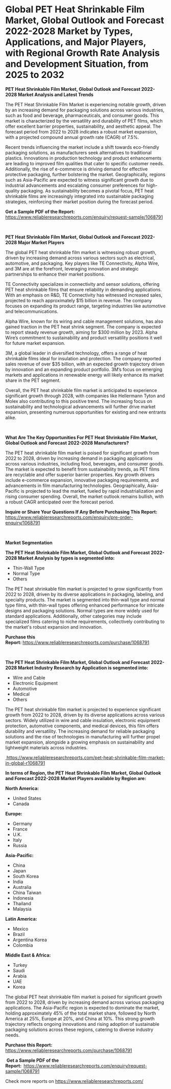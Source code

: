 <p><h1>Global PET Heat Shrinkable Film Market, Global Outlook and Forecast 2022-2028 Market by Types, Applications, and Major Players, with Regional Growth Rate Analysis and Development Situation, from 2025 to 2032</h1></p><p><strong>PET Heat Shrinkable Film Market, Global Outlook and Forecast 2022-2028 Market Analysis and Latest Trends</strong></p>
<p><p>The PET Heat Shrinkable Film Market is experiencing notable growth, driven by an increasing demand for packaging solutions across various industries, such as food and beverage, pharmaceuticals, and consumer goods. This market is characterized by the versatility and durability of PET films, which offer excellent barrier properties, sustainability, and aesthetic appeal. The forecast period from 2022 to 2028 indicates a robust market expansion, with a projected compound annual growth rate (CAGR) of 7.5%.</p><p>Recent trends influencing the market include a shift towards eco-friendly packaging solutions, as manufacturers seek alternatives to traditional plastics. Innovations in production technology and product enhancements are leading to improved film qualities that cater to specific customer needs. Additionally, the rise of e-commerce is driving demand for effective protective packaging, further bolstering the market. Geographically, regions such as Asia-Pacific are expected to witness significant growth due to industrial advancements and escalating consumer preferences for high-quality packaging. As sustainability becomes a pivotal focus, PET heat shrinkable films are increasingly integrated into sustainable packaging strategies, reinforcing their market position during the forecast period.</p></p>
<p><strong>Get a Sample PDF of the Report:&nbsp;</strong> <a href="https://www.reliableresearchreports.com/enquiry/request-sample/1068791?utm_campaign=3255&utm_medium=2&utm_source=Github&utm_content=ia&utm_term=21032025&utm_id=pet-heat-shrinkable-film-market-global-outlook-and-forecast-2022-2028">https://www.reliableresearchreports.com/enquiry/request-sample/1068791</a></p>
<p>&nbsp;</p>
<p><strong>PET Heat Shrinkable Film Market, Global Outlook and Forecast 2022-2028 Major Market Players</strong></p>
<p><p>The global PET heat shrinkable film market is witnessing robust growth, driven by increasing demand across various sectors such as electrical, automotive, and packaging. Key players like TE Connectivity, Alpha Wire, and 3M are at the forefront, leveraging innovation and strategic partnerships to enhance their market positions.</p><p>TE Connectivity specializes in connectivity and sensor solutions, offering PET heat shrinkable films that ensure reliability in demanding applications. With an emphasis on R&D, TE Connectivity has witnessed increased sales, projected to reach approximately $15 billion in revenue. The company focuses on expanding its product range, targeting industries like automotive and telecommunications.</p><p>Alpha Wire, known for its wiring and cable management solutions, has also gained traction in the PET heat shrink segment. The company is expected to report steady revenue growth, aiming for $300 million by 2023. Alpha Wire’s commitment to sustainability and product versatility positions it well for future market expansion.</p><p>3M, a global leader in diversified technology, offers a range of heat shrinkable films ideal for insulation and protection. The company reported sales revenue of over $35 billion, with an expected growth trajectory driven by innovation and an expanding product portfolio. 3M’s focus on emerging markets and applications in renewable energy will likely enhance its market share in the PET segment.</p><p>Overall, the PET heat shrinkable film market is anticipated to experience significant growth through 2028, with companies like Hellermann Tyton and Molex also contributing to this positive trend. The increasing focus on sustainability and technological advancements will further drive market expansion, presenting numerous opportunities for existing and new entrants alike.</p></p>
<p>&nbsp;</p>
<p><strong>What Are The Key Opportunities For PET Heat Shrinkable Film Market, Global Outlook and Forecast 2022-2028 Manufacturers?</strong></p>
<p><p>The PET heat shrinkable film market is poised for significant growth from 2022 to 2028, driven by increasing demand in packaging applications across various industries, including food, beverages, and consumer goods. The market is expected to benefit from sustainability trends, as PET films are recyclable and offer superior barrier properties. Key growth drivers include e-commerce expansion, innovative packaging requirements, and advancements in film manufacturing technologies. Geographically, Asia-Pacific is projected to lead the market, fueled by rapid industrialization and rising consumer spending. Overall, the market outlook remains bullish, with a robust CAGR anticipated over the forecast period.</p></p>
<p><strong>Inquire or Share Your Questions If Any Before Purchasing This Report:</strong> <a href="https://www.reliableresearchreports.com/enquiry/pre-order-enquiry/1068791?utm_campaign=3255&utm_medium=2&utm_source=Github&utm_content=ia&utm_term=21032025&utm_id=pet-heat-shrinkable-film-market-global-outlook-and-forecast-2022-2028">https://www.reliableresearchreports.com/enquiry/pre-order-enquiry/1068791</a></p>
<p>&nbsp;</p>
<p><strong>Market Segmentation</strong></p>
<p><strong>The PET Heat Shrinkable Film Market, Global Outlook and Forecast 2022-2028 Market Analysis by types is segmented into:</strong></p>
<p><ul><li>Thin-Wall Type</li><li>Normal Type</li><li>Others</li></ul></p>
<p><p>The PET heat shrinkable film market is projected to grow significantly from 2022 to 2028, driven by its diverse applications in packaging, labeling, and specialty products. The market is segmented into thin-wall type and normal type films, with thin-wall types offering enhanced performance for intricate designs and packaging solutions. Normal types are more widely used for standard applications. Additionally, other categories may include specialized films catering to niche requirements, collectively contributing to the market's robust expansion and innovation.</p></p>
<p><strong>Purchase this Report:&nbsp;</strong><a href="https://www.reliableresearchreports.com/purchase/1068791?utm_campaign=3255&utm_medium=2&utm_source=Github&utm_content=ia&utm_term=21032025&utm_id=pet-heat-shrinkable-film-market-global-outlook-and-forecast-2022-2028">https://www.reliableresearchreports.com/purchase/1068791</a></p>
<p>&nbsp;</p>
<p><strong>The PET Heat Shrinkable Film Market, Global Outlook and Forecast 2022-2028 Market Industry Research by Application is segmented into:</strong></p>
<p><ul><li>Wire and Cable</li><li>Electronic Equipment</li><li>Automotive</li><li>Medical</li><li>Others</li></ul></p>
<p><p>The PET heat shrinkable film market is projected to experience significant growth from 2022 to 2028, driven by its diverse applications across various sectors. Widely utilized in wire and cable insulation, electronic equipment protection, automotive components, and medical devices, this film offers durability and versatility. The increasing demand for reliable packaging solutions and the rise of technologies in manufacturing will further propel market expansion, alongside a growing emphasis on sustainability and lightweight materials across industries.</p></p>
<p><a href="https://www.reliableresearchreports.com/pet-heat-shrinkable-film-market-in-global-r1068791?utm_campaign=3255&utm_medium=2&utm_source=Github&utm_content=ia&utm_term=21032025&utm_id=pet-heat-shrinkable-film-market-global-outlook-and-forecast-2022-2028">&nbsp;https://www.reliableresearchreports.com/pet-heat-shrinkable-film-market-in-global-r1068791</a></p>
<p><strong>In terms of Region, the PET Heat Shrinkable Film Market, Global Outlook and Forecast 2022-2028 Market Players available by Region are:</strong></p>
<p>
    <p> <strong> North America: </strong>
        <ul>
            <li>United States</li>
            <li>Canada</li>
        </ul>
        </p> 
    <p> <strong> Europe: </strong>
        <ul>
            <li>Germany</li>
            <li>France</li>
            <li>U.K.</li>
            <li>Italy</li>
            <li>Russia</li>
        </ul>
        </p> 
    <p> <strong> Asia-Pacific: </strong>
        <ul>
            <li>China</li>
            <li>Japan</li>
            <li>South Korea</li>
            <li>India</li>
            <li>Australia</li>
            <li>China Taiwan</li>
            <li>Indonesia</li>
            <li>Thailand</li>
            <li>Malaysia</li>
        </ul>
        </p> 
    <p> <strong> Latin America: </strong>
        <ul>
            <li>Mexico</li>
            <li>Brazil</li>
            <li>Argentina Korea</li>
            <li>Colombia</li>
        </ul>
        </p> 
    <p> <strong> Middle East & Africa: </strong>
        <ul>
            <li>Turkey</li>
            <li>Saudi</li>
            <li>Arabia</li>
            <li>UAE</li>
            <li>Korea</li>
        </ul>
    </p>
    </p>
<p><p>The global PET heat shrinkable film market is poised for significant growth from 2022 to 2028, driven by increasing demand across various packaging applications. The Asia-Pacific region is expected to dominate the market, holding approximately 45% of the total market share, followed by North America at 25%, Europe at 20%, and China at 10%. This strong growth trajectory reflects ongoing innovations and rising adoption of sustainable packaging solutions across these regions, catering to diverse industry needs.</p></p>
<p><strong>Purchase this Report: </strong><a href="https://www.reliableresearchreports.com/purchase/1068791?utm_campaign=3255&utm_medium=2&utm_source=Github&utm_content=ia&utm_term=21032025&utm_id=pet-heat-shrinkable-film-market-global-outlook-and-forecast-2022-2028">https://www.reliableresearchreports.com/purchase/1068791</a></p>
<p>&nbsp;<strong>Get a Sample PDF of the Report:&nbsp;&nbsp;</strong><a href="https://www.reliableresearchreports.com/enquiry/request-sample/1068791?utm_campaign=3255&utm_medium=2&utm_source=Github&utm_content=ia&utm_term=21032025&utm_id=pet-heat-shrinkable-film-market-global-outlook-and-forecast-2022-2028">https://www.reliableresearchreports.com/enquiry/request-sample/1068791</a></p>
<p><strong></strong></p>
<p>Check more reports on <a href="https://www.reliableresearchreports.com/?utm_campaign=3255&utm_medium=2&utm_source=Github&utm_content=ia&utm_term=21032025&utm_id=pet-heat-shrinkable-film-market-global-outlook-and-forecast-2022-2028">https://www.reliableresearchreports.com/</a></p>